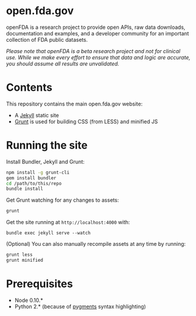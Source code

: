 # open.fda.gov

openFDA is a research project to provide open APIs, raw data downloads, documentation and examples, and a developer community for an important collection of FDA public datasets.

*Please note that openFDA is a beta research project and not for clinical use. While we make every effort to ensure that data and logic are accurate, you should assume all results are unvalidated.*

# Contents

This repository contains the main open.fda.gov website:

* A [Jekyll](http://jekyllrb.com/) static site
* [Grunt](http://gruntjs.com/) is used for building CSS (from LESS) and minified JS

# Running the site

Install Bundler, Jekyll and Grunt:

```bash
npm install -g grunt-cli
gem install bundler
cd /path/to/this/repo
bundle install
```

Get Grunt watching for any changes to assets:

```bash
grunt
```

Get the site running at `http://localhost:4000` with:

```
bundle exec jekyll serve --watch
```

(Optional) You can also manually recompile assets at any time by running:

```bash
grunt less
grunt minified
```

# Prerequisites

* Node 0.10.*
* Python 2.* (because of [pygments](https://github.com/tmm1/pygments.rb) syntax highlighting)